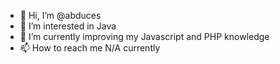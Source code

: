 - 👋 Hi, I’m @abduces
- 👀 I’m interested in Java
- 🌱 I’m currently improving my Javascript and PHP knowledge
- 📫 How to reach me N/A currently
